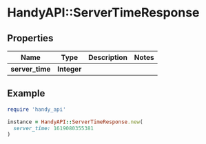 # HandyAPI::ServerTimeResponse

## Properties

| Name | Type | Description | Notes |
| ---- | ---- | ----------- | ----- |
| **server_time** | **Integer** |  |  |

## Example

```ruby
require 'handy_api'

instance = HandyAPI::ServerTimeResponse.new(
  server_time: 1619080355381
)
```

